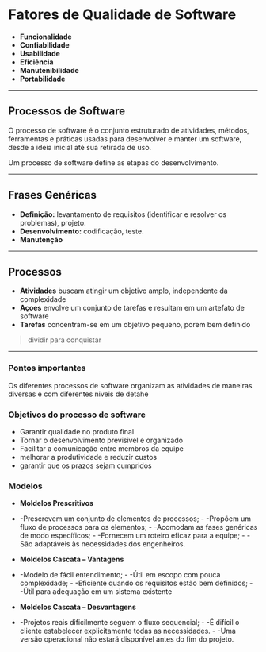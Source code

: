 # Fatores de Qualidade de Software

- **Funcionalidade**
- **Confiabilidade**
- **Usabilidade**
- **Eficiência**
- **Manutenibilidade**
- **Portabilidade**

---

## Processos de Software

O processo de software é o conjunto estruturado de atividades, métodos, ferramentas e práticas usadas para desenvolver e manter um software, desde a ideia inicial até sua retirada de uso.

Um processo de software define as etapas do desenvolvimento.

---

## Frases Genéricas

- **Definição:** levantamento de requisitos (identificar e resolver os problemas), projeto.
- **Desenvolvimento:** codificação, teste.
- **Manutenção**

---

## Processos

- **Atividades** 
buscam atingir um objetivo amplo, independente da complexidade
- **Açoes**
envolve um conjunto de tarefas e resultam em um artefato de software
- **Tarefas** 
concentram-se em um objetivo pequeno, porem bem definido

>dividir para conquistar 

---

### Pontos importantes

Os diferentes processos de software organizam as atividades de maneiras diversas e com diferentes niveis de detahe

### Objetivos do processo de software

- Garantir qualidade no produto final
- Tornar o desenvolvimento previsivel e organizado
- Facilitar a comunicação entre membros da equipe
- melhorar a produtividade e reduzir custos
- garantir que os prazos sejam cumpridos

### Modelos

- ​**Moldelos Prescritivos** 
- -​Prescrevem um conjunto de elementos de processos;
​- -Propõem um fluxo de processos para os elementos;
​- -Acomodam as fases genéricas de modo específicos;
​- -Fornecem um roteiro eficaz para a equipe;
​- -São adaptáveis às necessidades dos engenheiros.

- **Moldelos Cascata – Vantagens**
- ​-Modelo de fácil entendimento;
​- -Útil em escopo com pouca complexidade;
​- -Eficiente quando os requisitos estão bem definidos;
​- -Útil para adequação em um sistema existente

- **Moldelos Cascata – Desvantagens**
- -​Projetos reais dificilmente seguem o fluxo sequencial;
​- -É difícil o cliente estabelecer explicitamente todas as necessidades.
​- -Uma versão operacional não estará disponível antes do fim do projeto.